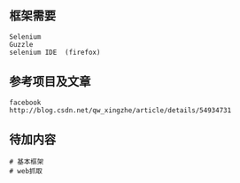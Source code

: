 ## 框架需要
    Selenium 
    Guzzle
    selenium IDE  (firefox)

## 


## 参考项目及文章
    facebook
    http://blog.csdn.net/qw_xingzhe/article/details/54934731

## 待加内容
    # 基本框架
    # web抓取
    
    



    
